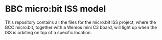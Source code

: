 # BBC micro:bit ISS model

This repository contains all the files for the micro:bit ISS project, where
the BCC micro:bit, together with a Wemos mini C3 board, will light up when
the ISS is orbiting on top of a specific location.
